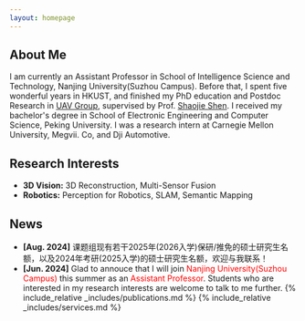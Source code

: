 ```yaml
---
layout: homepage
---
```


## About Me

I am currently an Assistant Professor in School of Intelligence Science and Technology, Nanjing University(Suzhou Campus). Before that, I spent five wonderful years in HKUST, and finished my PhD education and Postdoc Research in <a href="https://uav.hkust.edu.hk/">UAV Group</a>, supervised by Prof. <a href="https://uav.hkust.edu.hk/group/"> Shaojie Shen</a>. I received my bachelor's degree in School of Electronic Engineering and Computer Science, Peking University. I was a research intern at Carnegie Mellon University, Megvii. Co, and Dji Automotive.

## Research Interests

- **3D Vision:** 3D Reconstruction, Multi-Sensor Fusion
- **Robotics:** Perception for Robotics, SLAM, Semantic Mapping

## News
- **[Aug. 2024]** 课题组现有若干2025年(2026入学)保研/推免的硕士研究生名额，以及2024年考研(2025入学)的硕士研究生名额，欢迎与我联系！
- **[Jun. 2024]** Glad to annouce that I will join <font color=red>Nanjing University(Suzhou Campus)</font> this summer as an <font color=red>Assistant Professor</font>. Students who are interested in my research interests are welcome to talk to me further.
{% include_relative _includes/publications.md %}
{% include_relative _includes/services.md %}
